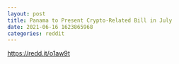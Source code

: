```yaml
--- 
layout: post 
title: Panama to Present Crypto-Related Bill in July 
date: 2021-06-16 1623865968 
categories: reddit 
--- 
```

https://redd.it/o1aw9t
